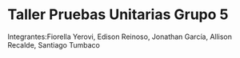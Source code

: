 # Taller Pruebas Unitarias Grupo 5
Integrantes:Fiorella Yerovi, Edison Reinoso, Jonathan García, Allison Recalde, Santiago Tumbaco
